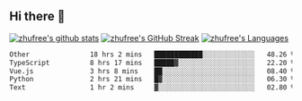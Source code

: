 ## Hi there 👋
[![zhufree's github stats](https://github-readme-stats.vercel.app/api?username=zhufree&show_icons=true&count_private=true)](https://github.com/anuraghazra/github-readme-stats)
[![zhufree's GitHub Streak](https://streak-stats.demolab.com/?user=zhufree)](https://git.io/streak-stats)
[![zhufree's Languages](https://github-readme-stats.vercel.app/api/top-langs/?username=zhufree&layout=compact&langs_count=10)](https://github.com/anuraghazra/github-readme-stats)
<!--START_SECTION:waka-->

```txt
Other               18 hrs 2 mins   ████████████░░░░░░░░░░░░░   48.26 %
TypeScript          8 hrs 17 mins   █████▓░░░░░░░░░░░░░░░░░░░   22.20 %
Vue.js              3 hrs 8 mins    ██░░░░░░░░░░░░░░░░░░░░░░░   08.40 %
Python              2 hrs 21 mins   █▓░░░░░░░░░░░░░░░░░░░░░░░   06.30 %
Text                1 hr 2 mins     ▓░░░░░░░░░░░░░░░░░░░░░░░░   02.80 %
```

<!--END_SECTION:waka-->

<!--
**zhufree/zhufree** is a ✨ _special_ ✨ repository because its `README.md` (this file) appears on your GitHub profile.

Here are some ideas to get you started:

- 🔭 I’m currently working on ...
- 🌱 I’m currently learning ...
- 👯 I’m looking to collaborate on ...
- 🤔 I’m looking for help with ...
- 💬 Ask me about ...
- 📫 How to reach me: ...
- 😄 Pronouns: ...
- ⚡ Fun fact: ...
-->
